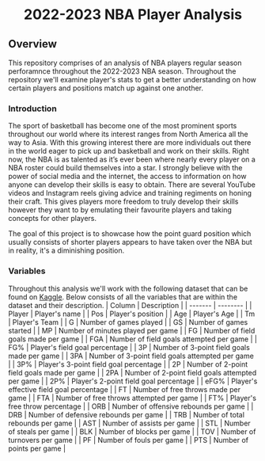 # <p style = "text-align: center;"> **2022-2023 NBA Player Analysis** </p>
## **Overview**

This repository comprises of an analysis of NBA players regular season perforamnce throughout the 2022-2023 NBA season. Throughout the repository we'll examine player's stats to get a better understanding on how certain players and positions match up against one another. 
### **Introduction**

The sport of basketball has become one of the most prominent sports throughout our world where its interest ranges from North America all the way to Asia. With this growing interest there are more individuals out there in the world eager to pick up and basketball and work on their skills. Right now, the NBA is as talented as it’s ever been where nearly every player on a NBA roster could build themselves into a star. I strongly believe with the power of social media and the internet, the access to information on how anyone can develop their skills is easy to obtain. There are several YouTube videos and Instagram reels giving advice and training regiments on honing their craft. This gives players more freedom to truly develop their skills however they want to by emulating their favourite players and taking concepts for other players. 

The goal of this project is to showcase how the point guard position which usually consists of shorter players appears to have taken over the NBA but in reality, it's a diminishing position. 

### **Variables**

Throughout this analysis we'll work with the following dataset that can be found on [Kaggle](https://www.kaggle.com/datasets/vivovinco/20222023-nba-player-stats-regular). Below consists of all the variables that are within the dataset and their description.
| Column | Description |
| ------- | -------- |
| Player | Player's name |
| Pos | Player's position |
| Age | Player's Age |
| Tm | Player's Team |
| G | Number of games played |
| GS | Number of games started |
| MP | Number of minutes played per game |
| FG | Number of field goals made per game |
| FGA | Number of field goals attempted per game |
| FG% | Player's field goal percentage |
| 3P | Number of 3-point field goals made per game |
| 3PA | Number of 3-point field goals attempted per game |
| 3P% | Player's 3-point field goal percentage |
| 2P | Number of 2-point field goals made per game |
| 2PA | Number of 2-point field goals attempted per game |
| 2P% | Player's 2-point field goal percentage |
| eFG% | Player's effective field goal percentage |
| FT | Number of free throws made per game | 
| FTA | Number of free throws attempted per game |
| FT% | Player's free throw percentage |
| ORB | Number of offensive rebounds per game |
| DRB | Number of defensive rebounds per game |
| TRB | Number of total rebounds per game |
| AST | Number of assists per game |
| STL | Number of steals per game |
| BLK | Number of blocks per game |
| TOV | Number of turnovers per game |
| PF | Number of fouls per game |
| PTS | Number of points per game |
